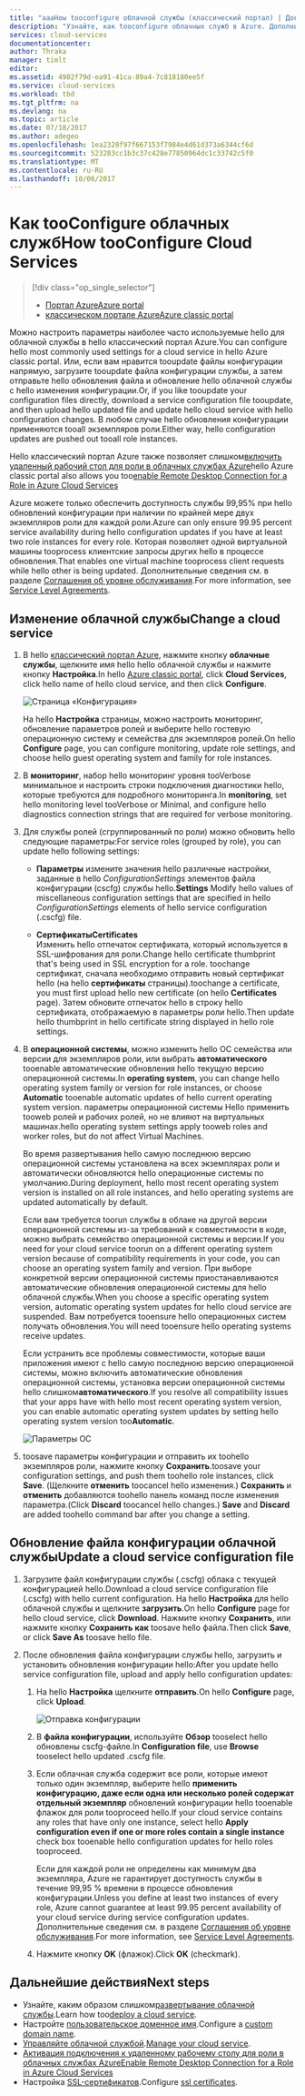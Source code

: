```yaml
---
title: "aaaHow tooconfigure облачной службы (классический портал) | Документы Microsoft"
description: "Узнайте, как tooconfigure облачных служб в Azure. Дополнительные сведения конфигурации tooupdate hello облачной службы и настраивают экземпляры toorole удаленного доступа."
services: cloud-services
documentationcenter: 
author: Thraka
manager: timlt
editor: 
ms.assetid: 4902f79d-ea91-41ca-89a4-7c818180ee5f
ms.service: cloud-services
ms.workload: tbd
ms.tgt_pltfrm: na
ms.devlang: na
ms.topic: article
ms.date: 07/18/2017
ms.author: adegeo
ms.openlocfilehash: 1ea2320f97f667153f7984e4d61d373a6344cf6d
ms.sourcegitcommit: 523283cc1b3c37c428e77850964dc1c33742c5f0
ms.translationtype: MT
ms.contentlocale: ru-RU
ms.lasthandoff: 10/06/2017
---
```

# <a name="how-tooconfigure-cloud-services"></a><span data-ttu-id="87f8e-104">Как tooConfigure облачных служб</span><span class="sxs-lookup"><span data-stu-id="87f8e-104">How tooConfigure Cloud Services</span></span>
> [!div class="op_single_selector"]
> * [<span data-ttu-id="87f8e-105">Портал Azure</span><span class="sxs-lookup"><span data-stu-id="87f8e-105">Azure portal</span></span>](cloud-services-how-to-configure-portal.md)
> * [<span data-ttu-id="87f8e-106">классическом портале Azure</span><span class="sxs-lookup"><span data-stu-id="87f8e-106">Azure classic portal</span></span>](cloud-services-how-to-configure.md)
> 
> 

<span data-ttu-id="87f8e-107">Можно настроить параметры наиболее часто используемые hello для облачной службы в hello классический портал Azure.</span><span class="sxs-lookup"><span data-stu-id="87f8e-107">You can configure hello most commonly used settings for a cloud service in hello Azure classic portal.</span></span> <span data-ttu-id="87f8e-108">Или, если вам нравится tooupdate файлы конфигурации напрямую, загрузите tooupdate файла конфигурации службы, а затем отправьте hello обновления файла и обновление hello облачной службы с hello изменения конфигурации.</span><span class="sxs-lookup"><span data-stu-id="87f8e-108">Or, if you like tooupdate your configuration files directly, download a service configuration file tooupdate, and then upload hello updated file and update hello cloud service with hello configuration changes.</span></span> <span data-ttu-id="87f8e-109">В любом случае hello обновления конфигурации применяются tooall экземпляров роли.</span><span class="sxs-lookup"><span data-stu-id="87f8e-109">Either way, hello configuration updates are pushed out tooall role instances.</span></span>

<span data-ttu-id="87f8e-110">Hello классический портал Azure также позволяет слишком[включить удаленный рабочий стол для роли в облачных службах Azure](cloud-services-role-enable-remote-desktop.md)</span><span class="sxs-lookup"><span data-stu-id="87f8e-110">hello Azure classic portal also allows you too[enable Remote Desktop Connection for a Role in Azure Cloud Services](cloud-services-role-enable-remote-desktop.md)</span></span>

<span data-ttu-id="87f8e-111">Azure можете только обеспечить доступность службы 99,95% при hello обновлений конфигурации при наличии по крайней мере двух экземпляров роли для каждой роли.</span><span class="sxs-lookup"><span data-stu-id="87f8e-111">Azure can only ensure 99.95 percent service availability during hello configuration updates if you have at least two role instances for every role.</span></span> <span data-ttu-id="87f8e-112">Которая позволяет одной виртуальной машины tooprocess клиентские запросы других hello в процессе обновления.</span><span class="sxs-lookup"><span data-stu-id="87f8e-112">That enables one virtual machine tooprocess client requests while hello other is being updated.</span></span> <span data-ttu-id="87f8e-113">Дополнительные сведения см. в разделе [Соглашения об уровне обслуживания](https://azure.microsoft.com/support/legal/sla/).</span><span class="sxs-lookup"><span data-stu-id="87f8e-113">For more information, see [Service Level Agreements](https://azure.microsoft.com/support/legal/sla/).</span></span>

## <a name="change-a-cloud-service"></a><span data-ttu-id="87f8e-114">Изменение облачной службы</span><span class="sxs-lookup"><span data-stu-id="87f8e-114">Change a cloud service</span></span>
1. <span data-ttu-id="87f8e-115">В hello [классический портал Azure](http://manage.windowsazure.com/), нажмите кнопку **облачные службы**, щелкните имя hello hello облачной службы и нажмите кнопку **Настройка**.</span><span class="sxs-lookup"><span data-stu-id="87f8e-115">In hello [Azure classic portal](http://manage.windowsazure.com/), click **Cloud Services**, click hello name of hello cloud service, and then click **Configure**.</span></span>
   
    ![Страница «Конфигурация»](./media/cloud-services-how-to-configure/CloudServices_ConfigurePage1.png)
   
    <span data-ttu-id="87f8e-117">На hello **Настройка** страницы, можно настроить мониторинг, обновление параметров ролей и выберите hello гостевую операционную систему и семейства для экземпляров ролей.</span><span class="sxs-lookup"><span data-stu-id="87f8e-117">On hello **Configure** page, you can configure monitoring, update role settings, and choose hello guest operating system and family for role instances.</span></span> 
2. <span data-ttu-id="87f8e-118">В **мониторинг**, набор hello мониторинг уровня tooVerbose минимальное и настроить строки подключения диагностики hello, которые требуются для подробного мониторинга.</span><span class="sxs-lookup"><span data-stu-id="87f8e-118">In **monitoring**, set hello monitoring level tooVerbose or Minimal, and configure hello diagnostics connection strings that are required for verbose monitoring.</span></span>
3. <span data-ttu-id="87f8e-119">Для службы ролей (сгруппированный по роли) можно обновить hello следующие параметры:</span><span class="sxs-lookup"><span data-stu-id="87f8e-119">For service roles (grouped by role), you can update hello following settings:</span></span>
   
    * <span data-ttu-id="87f8e-120">**Параметры** измените значения hello различные настройки, заданные в hello *ConfigurationSettings* элементов файла конфигурации (cscfg) службы hello.</span><span class="sxs-lookup"><span data-stu-id="87f8e-120">**Settings** Modify hello values of miscellaneous configuration settings that are specified in hello *ConfigurationSettings* elements of hello service configuration (.cscfg) file.</span></span>

    * <span data-ttu-id="87f8e-121">**Сертификаты**</span><span class="sxs-lookup"><span data-stu-id="87f8e-121">**Certificates**</span></span>  
        <span data-ttu-id="87f8e-122">Изменить hello отпечаток сертификата, который используется в SSL-шифрования для роли.</span><span class="sxs-lookup"><span data-stu-id="87f8e-122">Change hello certificate thumbprint that's being used in SSL encryption for a role.</span></span> <span data-ttu-id="87f8e-123">toochange сертификат, сначала необходимо отправить новый сертификат hello (на hello **сертификаты** страницы).</span><span class="sxs-lookup"><span data-stu-id="87f8e-123">toochange a certificate, you must first upload hello new certificate (on hello **Certificates** page).</span></span> <span data-ttu-id="87f8e-124">Затем обновите отпечаток hello в строку hello сертификата, отображаемую в параметры роли hello.</span><span class="sxs-lookup"><span data-stu-id="87f8e-124">Then update hello thumbprint in hello certificate string displayed in hello role settings.</span></span>
4. <span data-ttu-id="87f8e-125">В **операционной системы**, можно изменить hello ОС семейства или версии для экземпляров роли, или выбрать **автоматического** tooenable автоматические обновления hello текущую версию операционной системы.</span><span class="sxs-lookup"><span data-stu-id="87f8e-125">In **operating system**, you can change hello operating system family or version for role instances, or choose **Automatic** tooenable automatic updates of hello current operating system version.</span></span> <span data-ttu-id="87f8e-126">параметры операционной системы Hello применить tooweb ролей и рабочих ролей, но не влияют на виртуальных машинах.</span><span class="sxs-lookup"><span data-stu-id="87f8e-126">hello operating system settings apply tooweb roles and worker roles, but do not affect Virtual Machines.</span></span>
   
    <span data-ttu-id="87f8e-127">Во время развертывания hello самую последнюю версию операционной системы установлена на всех экземплярах роли и автоматически обновляются hello операционные системы по умолчанию.</span><span class="sxs-lookup"><span data-stu-id="87f8e-127">During deployment, hello most recent operating system version is installed on all role instances, and hello operating systems are updated automatically by default.</span></span> 
   
    <span data-ttu-id="87f8e-128">Если вам требуется toorun службы в облаке на другой версии операционной системы из-за требований к совместимости в коде, можно выбрать семейство операционной системы и версии.</span><span class="sxs-lookup"><span data-stu-id="87f8e-128">If you need for your cloud service toorun on a different operating system version because of compatibility requirements in your code, you can choose an operating system family and version.</span></span> <span data-ttu-id="87f8e-129">При выборе конкретной версии операционной системы приостанавливаются автоматические обновления операционной системы для hello облачной службы.</span><span class="sxs-lookup"><span data-stu-id="87f8e-129">When you choose a specific operating system version, automatic operating system updates for hello cloud service are suspended.</span></span> <span data-ttu-id="87f8e-130">Вам потребуется tooensure hello операционных систем получать обновления.</span><span class="sxs-lookup"><span data-stu-id="87f8e-130">You will need tooensure hello operating systems receive updates.</span></span>
   
    <span data-ttu-id="87f8e-131">Если устранить все проблемы совместимости, которые ваши приложения имеют с hello самую последнюю версию операционной системы, можно включить автоматические обновления операционной системы, установка версии операционной системы hello слишком**автоматического**.</span><span class="sxs-lookup"><span data-stu-id="87f8e-131">If you resolve all compatibility issues that your apps have with hello most recent operating system version, you can enable automatic operating system updates by setting hello operating system version too**Automatic**.</span></span> 
   
    ![Параметры ОС](./media/cloud-services-how-to-configure/CloudServices_ConfigurePage_OSSettings.png)
5. <span data-ttu-id="87f8e-133">toosave параметры конфигурации и отправить их toohello экземпляров роли, нажмите кнопку **Сохранить**.</span><span class="sxs-lookup"><span data-stu-id="87f8e-133">toosave your configuration settings, and push them toohello role instances, click **Save**.</span></span> <span data-ttu-id="87f8e-134">(Щелкните **отменить** toocancel hello изменения.) **Сохранить** и **отменить** добавляются toohello панель команд после изменения параметра.</span><span class="sxs-lookup"><span data-stu-id="87f8e-134">(Click **Discard** toocancel hello changes.) **Save** and **Discard** are added toohello command bar after you change a setting.</span></span>

## <a name="update-a-cloud-service-configuration-file"></a><span data-ttu-id="87f8e-135">Обновление файла конфигурации облачной службы</span><span class="sxs-lookup"><span data-stu-id="87f8e-135">Update a cloud service configuration file</span></span>
1. <span data-ttu-id="87f8e-136">Загрузите файл конфигурации службы (.cscfg) облака с текущей конфигурацией hello.</span><span class="sxs-lookup"><span data-stu-id="87f8e-136">Download a cloud service configuration file (.cscfg) with hello current configuration.</span></span> <span data-ttu-id="87f8e-137">На hello **Настройка** для hello облачной службы и щелкните **загрузить**.</span><span class="sxs-lookup"><span data-stu-id="87f8e-137">On hello **Configure** page for hello cloud service, click **Download**.</span></span> <span data-ttu-id="87f8e-138">Нажмите кнопку **Сохранить**, или нажмите кнопку **Сохранить как** toosave hello файла.</span><span class="sxs-lookup"><span data-stu-id="87f8e-138">Then click **Save**, or click **Save As** toosave hello file.</span></span>
2. <span data-ttu-id="87f8e-139">После обновления файла конфигурации службы hello, загрузить и установить обновления конфигурации hello:</span><span class="sxs-lookup"><span data-stu-id="87f8e-139">After you update hello service configuration file, upload and apply hello configuration updates:</span></span>
   
   1. <span data-ttu-id="87f8e-140">На hello **Настройка** щелкните **отправить**.</span><span class="sxs-lookup"><span data-stu-id="87f8e-140">On hello **Configure** page, click **Upload**.</span></span>
      
       ![Отправка конфигурации](./media/cloud-services-how-to-configure/CloudServices_UploadConfigFile.png)
   2. <span data-ttu-id="87f8e-142">В **файла конфигурации**, используйте **Обзор** tooselect hello обновлены cscfg-файле.</span><span class="sxs-lookup"><span data-stu-id="87f8e-142">In **Configuration file**, use **Browse** tooselect hello updated .cscfg file.</span></span>
   3. <span data-ttu-id="87f8e-143">Если облачная служба содержит все роли, которые имеют только один экземпляр, выберите hello **применить конфигурацию, даже если одна или несколько ролей содержат отдельный экземпляр** обновлений конфигурации hello tooenable флажок для роли tooproceed hello.</span><span class="sxs-lookup"><span data-stu-id="87f8e-143">If your cloud service contains any roles that have only one instance, select hello **Apply configuration even if one or more roles contain a single instance** check box tooenable hello configuration updates for hello roles tooproceed.</span></span>
      
       <span data-ttu-id="87f8e-144">Если для каждой роли не определены как минимум два экземпляра, Azure не гарантирует доступность службы в течение 99,95 % времени в процессе обновления конфигурации.</span><span class="sxs-lookup"><span data-stu-id="87f8e-144">Unless you define at least two instances of every role, Azure cannot guarantee at least 99.95 percent availability of your cloud service during service configuration updates.</span></span> <span data-ttu-id="87f8e-145">Дополнительные сведения см. в разделе [Соглашения об уровне обслуживания](https://azure.microsoft.com/support/legal/sla/).</span><span class="sxs-lookup"><span data-stu-id="87f8e-145">For more information, see [Service Level Agreements](https://azure.microsoft.com/support/legal/sla/).</span></span>
   4. <span data-ttu-id="87f8e-146">Нажмите кнопку **OK** (флажок).</span><span class="sxs-lookup"><span data-stu-id="87f8e-146">Click **OK** (checkmark).</span></span> 

## <a name="next-steps"></a><span data-ttu-id="87f8e-147">Дальнейшие действия</span><span class="sxs-lookup"><span data-stu-id="87f8e-147">Next steps</span></span>
* <span data-ttu-id="87f8e-148">Узнайте, каким образом слишком[развертывание облачной службы](cloud-services-how-to-create-deploy.md).</span><span class="sxs-lookup"><span data-stu-id="87f8e-148">Learn how too[deploy a cloud service](cloud-services-how-to-create-deploy.md).</span></span>
* <span data-ttu-id="87f8e-149">Настройте [пользовательское доменное имя](cloud-services-custom-domain-name.md).</span><span class="sxs-lookup"><span data-stu-id="87f8e-149">Configure a [custom domain name](cloud-services-custom-domain-name.md).</span></span>
* <span data-ttu-id="87f8e-150">[Управляйте облачной службой](cloud-services-how-to-manage.md).</span><span class="sxs-lookup"><span data-stu-id="87f8e-150">[Manage your cloud service](cloud-services-how-to-manage.md).</span></span>
* [<span data-ttu-id="87f8e-151">Активация подключения к удаленному рабочему столу для роли в облачных службах Azure</span><span class="sxs-lookup"><span data-stu-id="87f8e-151">Enable Remote Desktop Connection for a Role in Azure Cloud Services</span></span>](cloud-services-role-enable-remote-desktop.md)
* <span data-ttu-id="87f8e-152">Настройка [SSL-сертификатов](cloud-services-configure-ssl-certificate.md).</span><span class="sxs-lookup"><span data-stu-id="87f8e-152">Configure [ssl certificates](cloud-services-configure-ssl-certificate.md).</span></span>

